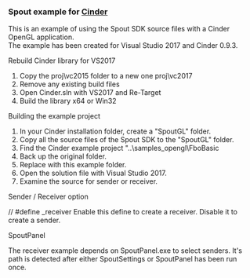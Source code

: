 ### Spout example for [Cinder](https://libcinder.org)

This is an example of using the Spout SDK source files with a Cinder OpenGL application.\
The example has been created for Visual Studio 2017 and Cinder 0.9.3.

Rebuild Cinder library for VS2017
1) Copy the proj\vc2015 folder to a new one proj\vc2017
2) Remove any existing build files
3) Open Cinder.sln with VS2017 and Re-Target
4) Build the library x64 or Win32

Building the example project
1) In your Cinder installation folder, create a "SpoutGL" folder.
2) Copy all the source files of the Spout SDK to the "SpoutGL" folder.
3) Find the Cinder example project "..\samples\_opengl\FboBasic
4) Back up the original folder.
5) Replace with this example folder.
6) Open the solution file with Visual Studio 2017.
7) Examine the source for sender or receiver.

Sender / Receiver option

  // #define _receiver
  Enable this define to create a receiver. Disable it to create a sender.

SpoutPanel

The receiver example depends on SpoutPanel.exe to select senders.
It's path is detected after either SpoutSettings or SpoutPanel has been run once.

